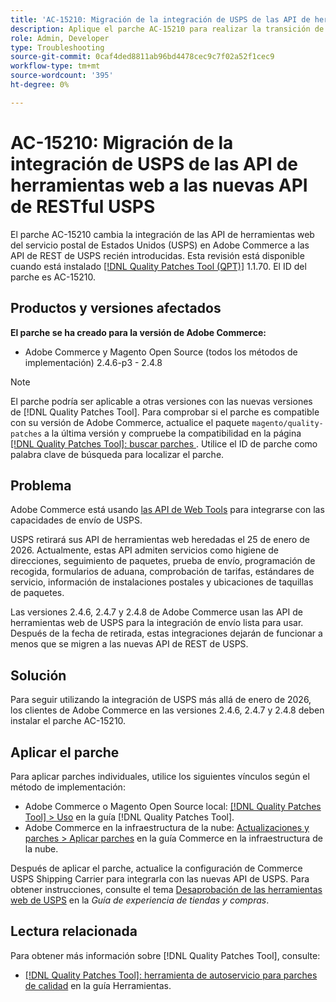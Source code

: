 ```yaml
---
title: 'AC-15210: Migración de la integración de USPS de las API de herramientas web a las nuevas API de RESTful USPS'
description: Aplique el parche AC-15210 para realizar la transición de la integración de las API de herramientas web de USPS existente en Adobe Commerce a las API de REST de USPS recién introducidas.
role: Admin, Developer
type: Troubleshooting
source-git-commit: 0caf4ded8811ab96bd4478cec9c7f02a52f1cec9
workflow-type: tm+mt
source-wordcount: '395'
ht-degree: 0%

---
```



# AC-15210: Migración de la integración de USPS de las API de herramientas web a las nuevas API de RESTful USPS

El parche AC-15210 cambia la integración de las API de herramientas web del servicio postal de Estados Unidos (USPS) en Adobe Commerce a las API de REST de USPS recién introducidas. Esta revisión está disponible cuando está instalado [[!DNL Quality Patches Tool (QPT)]](/help/tools/quality-patches-tool/quality-patches-tool-to-self-serve-quality-patches.md) 1.1.70. El ID del parche es AC-15210.

## Productos y versiones afectados

**El parche se ha creado para la versión de Adobe Commerce:**

* Adobe Commerce y Magento Open Source (todos los métodos de implementación) 2.4.6-p3 - 2.4.8

>[!NOTE]
>
>El parche podría ser aplicable a otras versiones con las nuevas versiones de [!DNL Quality Patches Tool]. Para comprobar si el parche es compatible con su versión de Adobe Commerce, actualice el paquete `magento/quality-patches` a la última versión y compruebe la compatibilidad en la página [[!DNL Quality Patches Tool]: buscar parches ](https://experienceleague.adobe.com/tools/commerce-quality-patches/index.html). Utilice el ID de parche como palabra clave de búsqueda para localizar el parche.

## Problema

Adobe Commerce está usando [las API de Web Tools](https://www.usps.com/business/web-tools-apis/#developers) para integrarse con las capacidades de envío de USPS.

USPS retirará sus API de herramientas web heredadas el 25 de enero de 2026. Actualmente, estas API admiten servicios como higiene de direcciones, seguimiento de paquetes, prueba de envío, programación de recogida, formularios de aduana, comprobación de tarifas, estándares de servicio, información de instalaciones postales y ubicaciones de taquillas de paquetes.

Las versiones 2.4.6, 2.4.7 y 2.4.8 de Adobe Commerce usan las API de herramientas web de USPS para la integración de envío lista para usar. Después de la fecha de retirada, estas integraciones dejarán de funcionar a menos que se migren a las nuevas API de REST de USPS.

## Solución

Para seguir utilizando la integración de USPS más allá de enero de 2026, los clientes de Adobe Commerce en las versiones 2.4.6, 2.4.7 y 2.4.8 deben instalar el parche AC-15210.

## Aplicar el parche

Para aplicar parches individuales, utilice los siguientes vínculos según el método de implementación:

* Adobe Commerce o Magento Open Source local: [[!DNL Quality Patches Tool] > Uso](/help/tools/quality-patches-tool/usage.md) en la guía [!DNL Quality Patches Tool].
* Adobe Commerce en la infraestructura de la nube: [Actualizaciones y parches > Aplicar parches](https://experienceleague.adobe.com/docs/commerce-cloud-service/user-guide/develop/upgrade/apply-patches.html) en la guía Commerce en la infraestructura de la nube.

Después de aplicar el parche, actualice la configuración de Commerce USPS Shipping Carrier para integrarla con las nuevas API de USPS. Para obtener instrucciones, consulte el tema [Desaprobación de las herramientas web de USPS](https://experienceleague.adobe.com/en/docs/commerce-admin/stores-sales/delivery/shipping-carriers/carriers#usps-web-tools-api-deprecation) en la *Guía de experiencia de tiendas y compras*.

## Lectura relacionada

Para obtener más información sobre [!DNL Quality Patches Tool], consulte:

* [[!DNL Quality Patches Tool]: herramienta de autoservicio para parches de calidad](/help/tools/quality-patches-tool/quality-patches-tool-to-self-serve-quality-patches.md) en la guía Herramientas.
